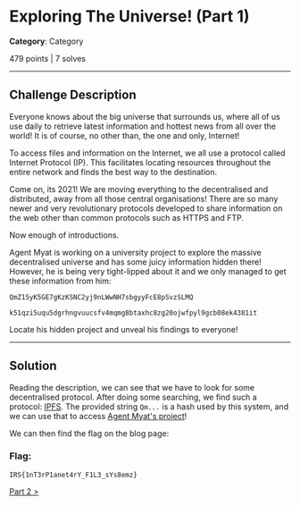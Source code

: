 # Exploring The Universe! (Part 1)

**Category**: Category

479 points | 7 solves

----

## Challenge Description
Everyone knows about the big universe that surrounds us, where all of us use daily to retrieve latest information and hottest news from all over the world! It is of course, no other than, the one and only, Internet!

To access files and information on the Internet, we all use a protocol called Internet Protocol (IP). This facilitates locating resources throughout the entire network and finds the best way to the destination.

Come on, its 2021! We are moving everything to the decentralised and distributed, away from all those central organisations! There are so many newer and very revolutionary protocols developed to share information on the web other than common protocols such as HTTPS and FTP.

Now enough of introductions.

Agent Myat is working on a university project to explore the massive decentralised universe and has some juicy information hidden there!
However, he is being very tight-lipped about it and we only managed to get these information from him:

`QmZ15yK5GE7gKzKSNC2yj9nLWwNH7sbgyyFcE8pSvzSLMQ`

`k51qzi5uqu5dgrhngvuucsfv4mqmg8btaxhc8zg20ojwfpyl9gcb08ek4381it`

Locate his hidden project and unveal his findings to everyone!

----

## Solution
Reading the description, we can see that we have to look for some decentralised protocol. After doing some searching, we find such a protocol: [IPFS](https://en.wikipedia.org/wiki/InterPlanetary_File_System). The provided string `Qm...` is a hash used by this system, and we can use that to access [Agent Myat's project](https://ipfs.io/ipfs/QmZ15yK5GE7gKzKSNC2yj9nLWwNH7sbgyyFcE8pSvzSLMQ)!

<!--image-->

We can then find the flag on the blog page:

<!--image-->


### Flag:
```
IRS{1nT3rP1anet4rY_F1L3_sYs8emz}
```

[Part 2 >](../../Forensics/Exploring%20The%20Universe%21%20%28Part%202%29)

